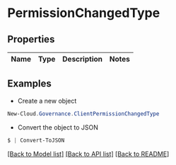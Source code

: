 # PermissionChangedType
## Properties

Name | Type | Description | Notes
------------ | ------------- | ------------- | -------------

## Examples

- Create a new object
```powershell
New-Cloud.Governance.ClientPermissionChangedType 
```

- Convert the object to JSON
```powershell
$ | Convert-ToJSON
```


[[Back to Model list]](../README.md#documentation-for-models) [[Back to API list]](../README.md#documentation-for-api-endpoints) [[Back to README]](../README.md)

